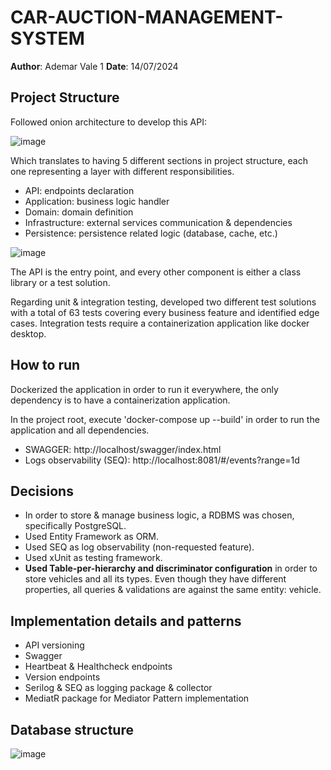 # CAR-AUCTION-MANAGEMENT-SYSTEM

**Author**: Ademar Vale 1
**Date**: 14/07/2024

## Project Structure
Followed onion architecture to develop this API:

![image](https://github.com/user-attachments/assets/7cfde206-3f08-421d-b30a-064ad5c52d67)

Which translates to having 5 different sections in project structure, each one representing a layer with different responsibilities.

* API: endpoints declaration
* Application: business logic handler
* Domain: domain definition
* Infrastructure: external services communication & dependencies
* Persistence: persistence related logic (database, cache, etc.)

![image](https://github.com/user-attachments/assets/797337fc-cb35-4985-85bd-39f0d597d3fb)

The API is the entry point, and every other component is either a class library or a test solution.

Regarding unit & integration testing, developed two different test solutions with a total of 63 tests covering every business feature and identified edge cases.
Integration tests require a containerization application like docker desktop.

## How to run

Dockerized the application in order to run it everywhere, the only dependency is to have a containerization application.

In the project root, execute 'docker-compose up --build' in order to run the application and all dependencies.

* SWAGGER: http://localhost/swagger/index.html
* Logs observability (SEQ): http://localhost:8081/#/events?range=1d

## Decisions

* In order to store & manage business logic, a RDBMS was chosen, specifically PostgreSQL.
* Used Entity Framework as ORM.
* Used SEQ as log observability (non-requested feature).
* Used xUnit as testing framework.
* **Used Table-per-hierarchy and discriminator configuration** in order to store vehicles and all its types. Even though they have different properties, all queries & validations are against the same entity: vehicle.

## Implementation details and patterns

* API versioning
* Swagger
* Heartbeat & Healthcheck endpoints
* Version endpoints
* Serilog & SEQ as logging package & collector
* MediatR package for Mediator Pattern implementation

## Database structure

![image](https://github.com/user-attachments/assets/7b068707-9000-472f-9fbd-67b8cda0e2ed)

